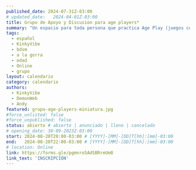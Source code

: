 ```yaml
---
published_date: 2024-07-31Z-03:00
# updated_date:   2024-04-01Z-03:00
title: Grupo de Apoyo y Discusion para age players*
summary: "Un espacio para toda persona que practica Age Play (juegos con la edad) y quiere venir a compartir con otres sobre estas vivencias."
tags:
  - español
  - KinkyVibe
  - bdsm
  - a la gorra
  - edad
  - Online
  - grupo
layout: calendario
category: calendario
authors:
  - KinkyVibe
  - DemonWeb
  - Andy
featured: grupo-age-players-miniatura.jpg
#force_unlisted: false
#force_unpublished: false
status: abierto # abierto | anunciado | lleno | cancelado
# opening_date: 30-09-2023Z-03:00
start: 2024-08-20T20:00-03:00 # [YYYY]-[MM]-[DD]T[hh]:[mm]-03:00
end:   2024-08-20T22:00-03:00 # [YYYY]-[MM]-[DD]T[hh]:[mm]-03:00
# location: Online
link: https://forms.gle/pgmnro5AdSBRreUm8
link_text: 'INSCRIPCIÓN'
---
```


